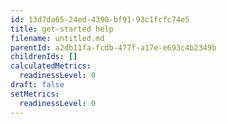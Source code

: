```yaml
---
id: 13d7da65-24ed-4390-bf91-93c1fcfc74e5
title: get-started help
filename: untitled.md
parentId: a2db11fa-fcdb-477f-a17e-e693c4b2349b
childrenIds: []
calculatedMetrics:
  readinessLevel: 0
draft: false
setMetrics:
  readinessLevel: 0
---
```


